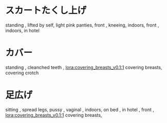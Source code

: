 # スカートたくし上げ

standing , lifted by self,  light pink panties,  front , kneeing, indoors,  front   , indoors,  in hotel 

# カバー

standing , cleanched teeth ,  <lora:covering_breasts_v0.1:1>  covering breasts,  covering crotch

# 足広げ

sitting , spread legs,  pussy , vaginal ,  indoors,  on bed , in hotel , front , <lora:covering_breasts_v0.1:1>  covering breasts, 
